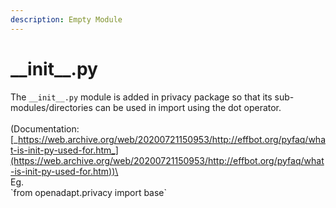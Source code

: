 ```yaml
---
description: Empty Module
---
```


# \_\_init\_\_.py

The `__init__.py` module is added in privacy package so that its sub-modules/directories can be used in import using the dot operator.\
\
(Documentation: [_https://web.archive.org/web/20200721150953/http://effbot.org/pyfaq/what-is-init-py-used-for.htm_](https://web.archive.org/web/20200721150953/http://effbot.org/pyfaq/what-is-init-py-used-for.htm))\
\
Eg. \
\`from openadapt.privacy import base\`
